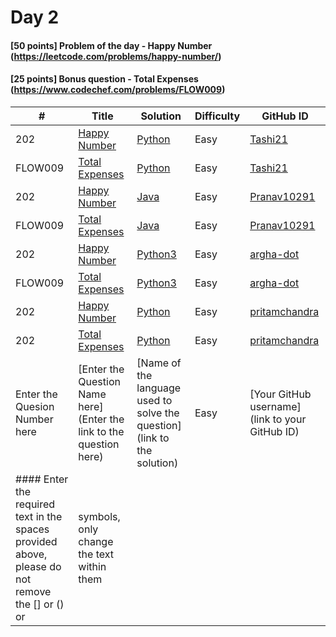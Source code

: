# Day 2

#### [50 points] Problem of the day - Happy Number (https://leetcode.com/problems/happy-number/)
#### [25 points] Bonus question - Total Expenses (https://www.codechef.com/problems/FLOW009)

| # | Title | Solution | Difficulty | GitHub ID |
|---| ----- | -------- | ---------- | --------- |
| 202 | [Happy Number](https://leetcode.com/problems/happy-number/) | [Python](https://github.com/Tashi21/21-days-of-code/blob/main/Day%2002/HappyNumber_Tashi21.py) | Easy | [Tashi21](https://github.com/Tashi21) |
| FLOW009 | [Total Expenses](https://www.codechef.com/problems/FLOW009) | [Python](https://github.com/Tashi21/21-days-of-code/blob/main/Day%2002/TotalExpenses_Tashi21.py) | Easy | [Tashi21](https://github.com/Tashi21) |
| 202 | [Happy Number](https://leetcode.com/problems/happy-number/) | [Java](https://github.com/Pranav10291/21-days-of-code/blob/main/Day%2002/HappyNumber_Pranav10291.java) | Easy | [Pranav10291](https://github.com/Pranav10291) |
| FLOW009 | [Total Expenses](https://www.codechef.com/problems/FLOW009) | [Java](https://github.com/Pranav10291/21-days-of-code/blob/main/Day%2002/Expenses_Pranav10291.java) | Easy | [Pranav10291](https://github.com/Pranav10291) |
| 202 | [Happy Number](https://leetcode.com/problems/happy-number/) | [Python3](https://github.com/argha-dot/21-days-of-code/blob/main/Day%2002/HappyNumber_argha-dot.py) | Easy | [argha-dot](https://github.com/argha-dot) |
| FLOW009 | [Total Expenses](https://www.codechef.com/problems/FLOW009) | [Python3](https://github.com/argha-dot/21-days-of-code/blob/main/Day%2002/TotalExpenses_argha-dot.py) | Easy | [argha-dot](https://github.com/argha-dot) |
| 202 | [Happy Number](https://leetcode.com/problems/happy-number/) | [Python](https://github.com/pritamchandra/21-days-of-code/blob/main/Day%2002/HappyNumber_pritamchandra.py) | Easy | [pritamchandra](https://github.com/pritamchandra) |
| 202 | [Total Expenses](https://www.codechef.com/problems/FLOW009) | [Python](https://github.com/pritamchandra/21-days-of-code/blob/main/Day%2002/FLOW009_pritamchandra.py) | Easy | [pritamchandra](https://github.com/pritamchandra) |
| Enter the Quesion Number here | [Enter the Question Name here](Enter the link to the question here) | [Name of the language used to solve the question](link to the solution) | Easy | [Your GitHub username](link to your GitHub ID) |
#### Enter the required text in the spaces provided above, please do not remove the [] or () or | symbols, only change the text within them
